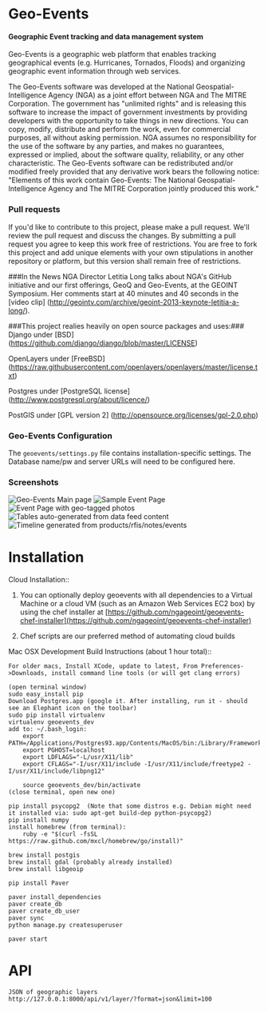 Geo-Events
=======

#### Geographic Event tracking and data management system ####

Geo-Events is a geographic web platform that enables tracking geographical events (e.g. Hurricanes, Tornados, Floods) and organizing geographic event information through web services.

The Geo-Events software was developed at the National Geospatial-Intelligence Agency (NGA) as a joint effort between NGA and The MITRE Corporation. The government has "unlimited rights" and is releasing this software to increase the impact of government investments by providing developers with the opportunity to take things in new directions.  You can copy, modify, distribute and perform the work, even for commercial purposes, all without asking permission.  NGA assumes no responsibility for the use of the software by any parties, and makes no guarantees, expressed or implied, about the software quality, reliability, or any other characteristic.  The Geo-Events software can be redistributed and/or modified freely provided that any derivative work bears the following notice: "Elements of this work contain Geo-Events: The National Geospatial-Intelligence Agency and The MITRE Corporation jointly produced this work."

### Pull requests

If you'd like to contribute to this project, please make a pull request. We'll review the pull request and discuss the changes. By submitting a pull request you agree to keep this work free of restrictions.  You are free to fork this project and add unique elements with your own stipulations in another repository or platform, but this version shall remain free of restrictions.

###In the News
NGA Director Letitia Long talks about NGA's GitHub initiative and our first offerings, GeoQ and Geo-Events, at the GEOINT Symposium.  Her comments start at 40 minutes and 40 seconds in the [video clip] (http://geointv.com/archive/geoint-2013-keynote-letitia-a-long/).


###This project realies heavily on open source packages and uses:###
Django under [BSD] (https://github.com/django/django/blob/master/LICENSE)

OpenLayers under [FreeBSD] (https://raw.githubusercontent.com/openlayers/openlayers/master/license.txt)

Postgres under [PostgreSQL license] (http://www.postgresql.org/about/licence/)

PostGIS under [GPL version 2] (http://opensource.org/licenses/gpl-2.0.php)


### Geo-Events Configuration ###

The ``geoevents/settings.py`` file contains installation-specific settings. The Database name/pw and server URLs will need to be configured here.

### Screenshots ###

![Geo-Events Main page](https://cloud.githubusercontent.com/assets/147580/2809374/4021437e-cd6b-11e3-9c60-32030cfee63f.png)
![Sample Event Page](https://cloud.githubusercontent.com/assets/147580/2809375/402542bc-cd6b-11e3-97b0-2c53669c13ff.png)
![Event Page with geo-tagged photos](https://cloud.githubusercontent.com/assets/147580/2809376/402590aa-cd6b-11e3-83c9-e3bdf49bf491.png)
![Tables auto-generated from data feed content](https://cloud.githubusercontent.com/assets/147580/2809377/4025c638-cd6b-11e3-8dbe-cd5b97c32da7.png)
![Timeline generated from products/rfis/notes/events](https://cloud.githubusercontent.com/assets/147580/2809378/40279a76-cd6b-11e3-8693-a43c5c5a3fb7.png)


Installation
============

Cloud Installation::

1. You can optionally deploy geoevents with all dependencies to a Virtual Machine or a cloud VM (such as an Amazon Web Services EC2 box) by using the chef installer at [https://github.com/ngageoint/geoevents-chef-installer](https://github.com/ngageoint/geoevents-chef-installer)

2. Chef scripts are our preferred method of automating cloud builds


Mac OSX Development Build Instructions (about 1 hour total)::

    For older macs, Install XCode, update to latest, From Preferences->Downloads, install command line tools (or will get clang errors)

    (open terminal window)
    sudo easy_install pip
    Download Postgres.app (google it. After installing, run it - should see an Elephant icon on the toolbar)
    sudo pip install virtualenv
    virtualenv geoevents_dev
    add to: ~/.bash_login:
        export PATH=/Applications/Postgres93.app/Contents/MacOS/bin:/Library/Frameworks/Python.framework/Versions/Current/bin:$PATH
        export PGHOST=localhost
        export LDFLAGS="-L/usr/X11/lib"
        export CFLAGS="-I/usr/X11/include -I/usr/X11/include/freetype2 -I/usr/X11/include/libpng12"

        source geoevents_dev/bin/activate
    (close terminal, open new one)

    pip install psycopg2  (Note that some distros e.g. Debian might need it installed via: sudo apt-get build-dep python-psycopg2)
    pip install numpy
    install homebrew (from terminal):
        ruby -e "$(curl -fsSL https://raw.github.com/mxcl/homebrew/go/install)"

    brew install postgis
    brew install gdal (probably already installed)
    brew install libgeoip

    pip install Paver

    paver install_dependencies
    paver create_db
    paver create_db_user
    paver sync
    python manage.py createsuperuser

    paver start

API
===

    JSON of geographic layers
    http://127.0.0.1:8000/api/v1/layer/?format=json&limit=100

